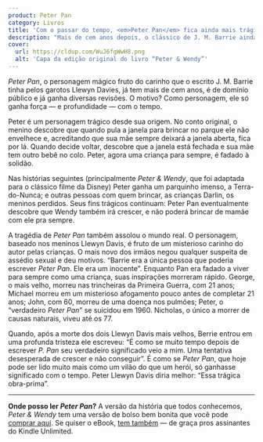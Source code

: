```yaml
---
product: Peter Pan
category: Livros
title: 'Com o passar do tempo, <em>Peter Pan</em> fica ainda mais trágico'
description: "Mais de cem anos depois, o clássico de J. M. Barrie ainda é fascinante."
cover:
  url: https://cldup.com/WuJ6fgWwH8.png
  alt: 'Capa da edição original do livro “Peter & Wendy”'
---
```


_Peter Pan_, o personagem mágico fruto do carinho que o escrito J. M. Barrie tinha pelos garotos Llewyn Davies, já tem mais de cem anos, é de domínio público e já ganha diversas revisões. O motivo? Como personagem, ele só ganha força — e profundidade — com o tempo.

Peter é um personagem trágico desde sua origem. No conto original, o menino descobre que quando pula a janela para brincar no parque ele não envelhece e, acreditando que sua mãe sempre deixará a janela aberta, fica por lá. Quando decide voltar, descobre que a janela está fechada e sua mãe tem outro bebê no colo. Peter, agora uma criança para sempre, é fadado à solidão.

Nas histórias seguintes (principalmente _Peter & Wendy_, que foi adaptada para o clássico filme da Disney) Peter ganha um parquinho imenso, a Terra-do-Nunca; e outras pessoas com quem brincar, as crianças Darlin, os meninos perdidos. Seus fins trágicos continuam: Peter Pan eventualmente descobre que Wendy também irá crescer, e não poderá brincar de mamãe com ele pra sempre.

A tragédia de _Peter Pan_ também assolou o mundo real. O personagem, baseado nos meninos Llewyn Davis, é fruto de um misterioso carinho do autor pelas crianças. O mais novo dos irmãos negou qualquer suspeita de assédio sexual e deu motivos. “Barrie era a única pessoa que poderia escrever _Peter Pan_. Ele era um inocente”. Enquanto Pan era fadado a viver para sempre como uma criança, suas inspirações morreram rápido. George, o mais velho, morreu nas trincheiras da Primeira Guerra, com 21 anos; Michael morreu em um misterioso afogamento pouco antes de completar 21 anos; John, com 60, morreu de uma doença nos pulmões; Peter, o “verdadeiro _Peter Pan_” se suicidou em 1960. Nicholas, o único a morrer de causas naturais, viveu até os 77.

Quando, após a morte dos dois Llewyn Davis mais velhos, Berrie entrou em uma profunda tristeza ele escreveu: “É como se muito tempo depois de escrever _P. Pan_ seu verdadeiro significado veio a mim. Uma tentativa desesperada de crescer e não conseguir”. É como se _Peter Pan_, que hoje pode ser lido muito mais como um vilão do que um herói, só ganhasse significado com o tempo. Peter Llewyn Davis diria melhor: “Essa trágica obra-prima”.

---

**Onde posso ler _Peter Pan_?** A versão da história que todos conhecemos, _Peter & Wendy_ tem uma versão de bolso bem bonita que você pode [comprar aqui](https://www.livrariacultura.com.br/p/livros/teen/literatura/ficcao-fantasiosa/peter-pan-42197247). Se quiser o eBook, [tem também](https://www.amazon.com.br/Peter-Pan-Coleção-Clássicos-Zahar/dp/853781153X/ref=sr_1_1?s=books&ie=UTF8&qid=1501193937&sr=1-1&keywords=peter+pan) — de graça pros assinantes do Kindle Unlimited.
